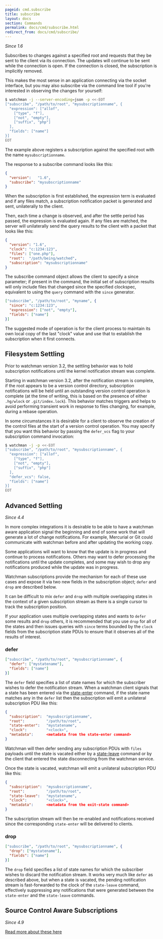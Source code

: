 ```yaml
---
pageid: cmd.subscribe
title: subscribe
layout: docs
section: Commands
permalink: docs/cmd/subscribe.html
redirect_from: docs/cmd/subscribe/
---
```


*Since 1.6*

Subscribes to changes against a specified root and requests that they be sent
to the client via its connection.  The updates will continue to be sent while
the connection is open.  If the connection is closed, the subscription is
implicitly removed.

This makes the most sense in an application connecting via the socket
interface, but you may also subscribe via the command line tool if you're
interested in observing the changes for yourself:

```bash
$ watchman -j --server-encoding=json -p <<-EOT
["subscribe", "/path/to/root", "mysubscriptionname", {
  "expression": ["allof",
    ["type", "f"],
    ["not", "empty"],
    ["suffix", "php"]
  ],
  "fields": ["name"]
}]
EOT
```

The example above registers a subscription against the specified root with the
name `mysubscriptionname`.

The response to a subscribe command looks like this:

```json
{
  "version":   "1.6",
  "subscribe": "mysubscriptionname"
}
```

When the subscription is first established, the
expression term is evaluated and if any files match, a subscription notification
packet is generated and sent, unilaterally to the client.

Then, each time a change is observed, and after the settle period has passed,
the expression is evaluated again.  If any files are matched, the server will
unilaterally send the query results to the client with a packet that looks like
this:

```json
{
  "version": "1.6",
  "clock": "c:1234:123",
  "files": ["one.php"],
  "root":  "/path/being/watched",
  "subscription": "mysubscriptionname"
}
```

The subscribe command object allows the client to specify a since parameter; if
present in the command, the initial set of subscription results will only
include files that changed since the specified clockspec, equivalent to using
the `query` command with the `since` generator.

```json
["subscribe", "/path/to/root", "myname", {
  "since": "c:1234:123",
  "expression": ["not", "empty"],
  "fields": ["name"]
}]
```

The suggested mode of operation is for the client process to maintain its own
local copy of the last "clock" value and use that to establish the subscription
when it first connects.

## Filesystem Settling

Prior to watchman version 3.2, the settling behavior was to hold subscription
notifications until the kernel notification stream was complete.

Starting in watchman version 3.2, after the notification stream is complete, if
the root appears to be a version control directory, subscription notifications
will be held until an outstanding version control operation is complete (at the
time of writing, this is based on the presence of either `.hg/wlock` or
`.git/index.lock`).  This behavior matches triggers and helps to avoid
performing transient work in response to files changing, for example, during a
rebase operation.

In some circumstances it is desirable for a client to observe the creation of
the control files at the start of a version control operation.  You may specify
that you want this behavior by passing the `defer_vcs` flag to your subscription
command invocation:

```bash
$ watchman -j -p <<-EOT
["subscribe", "/path/to/root", "mysubscriptionname", {
  "expression": ["allof",
    ["type", "f"],
    ["not", "empty"],
    ["suffix", "php"]
  ],
  "defer_vcs": false,
  "fields": ["name"]
}]
EOT
```

## Advanced Settling

*Since 4.4*

In more complex integrations it is desirable to be able to have a watchman
aware application signal the beginning and end of some work that will
generate a lot of change notifications.  For example, Mercurial or Git could
communicate with watchman before and after updating the working copy.

Some applications will want to know that the update is in progress and
continue to process notifications.  Others may want to defer processing
the notifications until the update completes, and some may wish to drop
any notifications produced while the update was in progress.

Watchman subscriptions provide the mechanism for each of these use cases and
expose it via two new fields in the subscription object; `defer` and `drop` are
described below.

It can be difficult to mix `defer` and `drop` with multiple overlapping states
in the context of a given subscription stream as there is a single cursor to
track the subscription position.

If your application uses multiple overlapping states and wants to `defer` some
results and `drop` others, it is recommended that you use `drop` for all of
the states and then issues queries with `since` terms bounded by the `clock`
fields from the subscription state PDUs to ensure that it observes all of the
results of interest.

### defer

```json
["subscribe", "/path/to/root", "mysubscriptionname", {
  "defer": ["mystatename"],
  "fields": ["name"]
}]
```

The `defer` field specifies a list of state names for which the subscriber
wishes to defer the notification stream.  When a watchman client signals that
a state has been entered via the
[state-enter](/watchman/docs/cmd/state-enter.html) command, if the state name
matches any in the `defer` list then the subscription will emit a unilateral
subscription PDU like this:

```json
{
  "subscription":  "mysubscriptionname",
  "root":          "/path/to/root",
  "state-enter":   "mystatename",
  "clock":         "<clock>",
  "metadata":      <metadata from the state-enter command>
}
```

Watchman will then defer sending any subscription PDUs with `files` payloads
until the state is vacated either by a
[state-leave](/watchman/docs/cmd/state-leave.html) command or by the client
that entered the state disconnecting from the watchman service.

Once the state is vacated, watchman will emit a unilateral subscription PDU
like this:

```json
{
  "subscription":  "mysubscriptionname",
  "root":          "/path/to/root",
  "state-leave":   "mystatename",
  "clock":         "<clock>",
  "metadata":      <metadata from the exit-state command>
}
```

The subscription stream will then be re-enabled and notifications received
since the corresponding `state-enter` will be delivered to clients.

### drop

```json
["subscribe", "/path/to/root", "mysubscriptionname", {
  "drop": ["mystatename"],
  "fields": ["name"]
}]
```

The `drop` field specifies a list of state names for which the subscriber
wishes to discard the notification stream.  It works very much like `defer` as
described above, but when a state is vacated, the pending notification stream
is fast-forwarded to the clock of the `state-leave` command, effectively
suppressing any notifications that were generated between the `state-enter`
and the `state-leave` commands.

## Source Control Aware Subscriptions

*Since 4.9*

[Read more about these here](/watchman/docs/scm-query.html)

